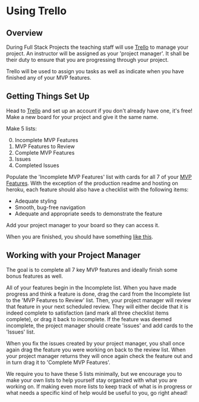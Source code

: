 # Using Trello

## Overview

During Full Stack Projects the teaching staff will use [Trello][trello] to manage your
project. An instructor will be assigned as your 'project manager'. It shall
be their duty to ensure that you are progressing through your project.

Trello will be used to assign you tasks as well as indicate when you have
finished any of your MVP features.

## Getting Things Set Up

Head to [Trello][trello] and set up an account if you don't already have one,
it's free! Make a new board for your project and give it the same name.

Make 5 lists:

0. Incomplete MVP Features
0. MVP Features to Review
0. Complete MVP Features
0. Issues
0. Completed Issues

Populate the 'Incomplete MVP Features' list with cards for all 7 of your
[MVP Features][mvp]. With the exception of the production readme and hosting on
heroku, each feature should also have a checklist with the following items:

* Adequate styling
* Smooth, bug-free navigation
* Adequate and appropriate seeds to demonstrate the feature

Add your project manager to your board so they can access it.

When you are finished, you should have something [like this][sample].

## Working with your Project Manager

The goal is to complete all 7 key MVP features and ideally finish some bonus
features as well.

All of your features begin in the Incomplete list. When you have made progress
and think a feature is done, drag the card from the Incomplete list to the
'MVP Features to Review' list. Then, your project manager will review that
feature in your next scheduled review. They will either decide that it is indeed
complete to satisfaction (and mark all three checklist items complete), or
drag it back to incomplete. If the feature was deemed incomplete, the project
manager should create 'issues' and add cards to the 'Issues' list.

When you fix the issues created by your project manager, you shall once again
drag the feature you were working on back to the review list. When your project
manager returns they will once again check the feature out and in turn drag it
to 'Complete MVP Features'.

We require you to have these 5 lists minimally, but we encourage you to make
your own lists to help yourself stay organized with what you are working on.
If making even more lists to keep track of what is in progress or what needs
a specific kind of help would be useful to you, go right ahead!

[trello]: https://trello.com/
[mvp]: ./mvp-list.md
[sample]: https://trello.com/b/ALgfuX0Q/freshernote
